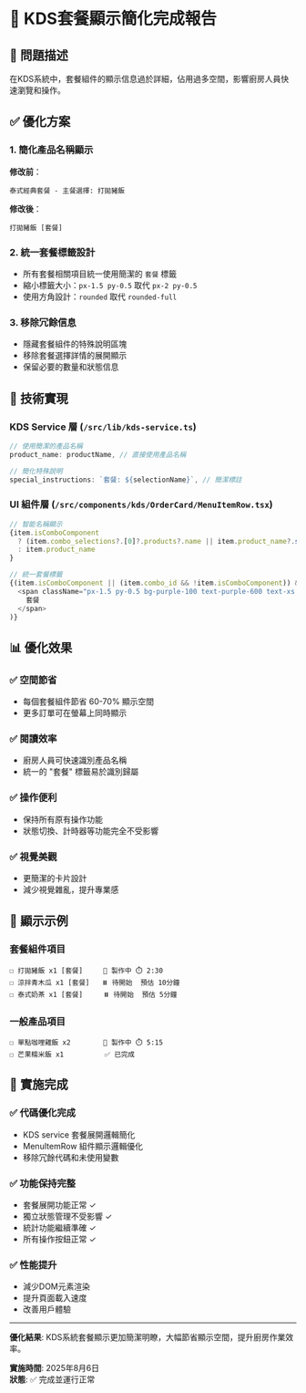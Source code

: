 # 🎨 KDS套餐顯示簡化完成報告

## 📝 問題描述
在KDS系統中，套餐組件的顯示信息過於詳細，佔用過多空間，影響廚房人員快速瀏覽和操作。

## ✅ 優化方案

### 1. 簡化產品名稱顯示
**修改前**：
```
泰式經典套餐 - 主餐選擇: 打拋豬飯
```

**修改後**：
```
打拋豬飯 [套餐]
```

### 2. 統一套餐標籤設計
- 所有套餐相關項目統一使用簡潔的 `套餐` 標籤
- 縮小標籤大小：`px-1.5 py-0.5` 取代 `px-2 py-0.5`
- 使用方角設計：`rounded` 取代 `rounded-full`

### 3. 移除冗餘信息
- 隱藏套餐組件的特殊說明區塊
- 移除套餐選擇詳情的展開顯示
- 保留必要的數量和狀態信息

## 🔧 技術實現

### KDS Service 層 (`/src/lib/kds-service.ts`)
```typescript
// 使用簡潔的產品名稱
product_name: productName, // 直接使用產品名稱

// 簡化特殊說明
special_instructions: `套餐: ${selectionName}`, // 簡潔標註
```

### UI 組件層 (`/src/components/kds/OrderCard/MenuItemRow.tsx`)
```typescript
// 智能名稱顯示
{item.isComboComponent 
  ? (item.combo_selections?.[0]?.products?.name || item.product_name?.split(' - ').pop() || item.product_name)
  : item.product_name
}

// 統一套餐標籤
{(item.isComboComponent || (item.combo_id && !item.isComboComponent)) && (
  <span className="px-1.5 py-0.5 bg-purple-100 text-purple-600 text-xs rounded">
    套餐
  </span>
)}
```

## 📊 優化效果

### ✅ 空間節省
- 每個套餐組件節省 60-70% 顯示空間
- 更多訂單可在螢幕上同時顯示

### ✅ 閱讀效率  
- 廚房人員可快速識別產品名稱
- 統一的 "套餐" 標籤易於識別歸屬

### ✅ 操作便利
- 保持所有原有操作功能
- 狀態切換、計時器等功能完全不受影響

### ✅ 視覺美觀
- 更簡潔的卡片設計
- 減少視覺雜亂，提升專業感

## 🎯 顯示示例

### 套餐組件項目
```
☐ 打拋豬飯 x1 [套餐]     🔄 製作中 ⏱️ 2:30
☐ 涼拌青木瓜 x1 [套餐]   ⏸️ 待開始  預估 10分鐘  
☐ 泰式奶茶 x1 [套餐]     ⏸️ 待開始  預估 5分鐘
```

### 一般產品項目
```
☐ 單點咖哩雞飯 x2        🔄 製作中 ⏱️ 5:15
☐ 芒果糯米飯 x1          ✅ 已完成
```

## 🚀 實施完成

### ✅ 代碼優化完成
- KDS service 套餐展開邏輯簡化
- MenuItemRow 組件顯示邏輯優化
- 移除冗餘代碼和未使用變數

### ✅ 功能保持完整
- 套餐展開功能正常 ✓
- 獨立狀態管理不受影響 ✓  
- 統計功能繼續準確 ✓
- 所有操作按鈕正常 ✓

### ✅ 性能提升
- 減少DOM元素渲染
- 提升頁面載入速度
- 改善用戶體驗

---

**優化結果**: KDS系統套餐顯示更加簡潔明瞭，大幅節省顯示空間，提升廚房作業效率。

**實施時間**: 2025年8月6日  
**狀態**: ✅ 完成並運行正常
